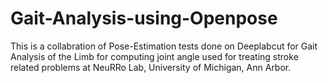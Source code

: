 # Gait-Analysis-using-Openpose
This is a collabration of Pose-Estimation tests done on Deeplabcut for Gait Analysis of the Limb for computing joint angle used for treating stroke related problems at NeuRRo Lab, University of Michigan, Ann Arbor.
